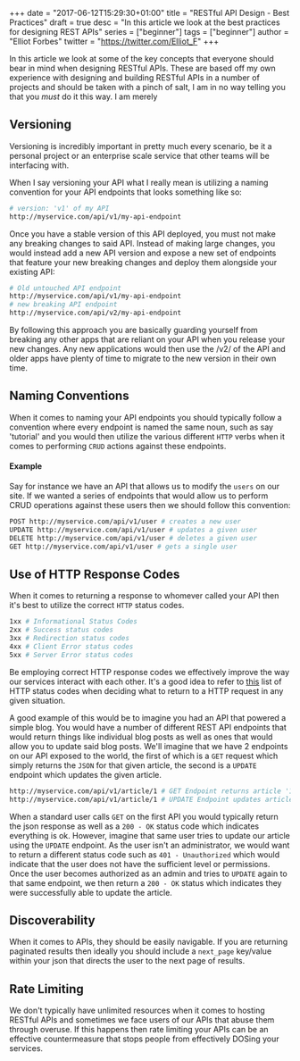 +++
date = "2017-06-12T15:29:30+01:00"
title = "RESTful API Design - Best Practices"
draft = true
desc = "In this article we look at the best practices for designing REST APIs"
series = ["beginner"]
tags = ["beginner"]
author = "Elliot Forbes"
twitter = "https://twitter.com/Elliot_F"
+++

In this article we look at some of the key concepts that everyone should bear in mind when designing RESTful APIs. These are based off my own experience with designing and building RESTful APIs in a number of projects and should be taken with a pinch of salt, I am in no way telling you that you *must* do it this way. I am merely 

## Versioning

Versioning is incredibly important in pretty much every scenario, be it a personal project or an enterprise scale service that other teams will be interfacing with. 

When I say versioning your API what I really mean is utilizing a naming convention for your API endpoints that looks something like so:

~~~bash
# version: 'v1' of my API 
http://myservice.com/api/v1/my-api-endpoint
~~~

Once you have a stable version of this API deployed, you must not make any breaking changes to said API. Instead of making large changes, you would instead add a new API version and expose a new set of endpoints that feature your new breaking changes and deploy them alongside your existing API:

~~~bash
# Old untouched API endpoint
http://myservice.com/api/v1/my-api-endpoint
# new breaking API endpoint
http://myservice.com/api/v2/my-api-endpoint
~~~

By following this approach you are basically guarding yourself from breaking any other apps that are reliant on your API when you release your new changes. Any new applications would then use the /v2/ of the API and older apps have plenty of time to migrate to the new version in their own time. 

## Naming Conventions

When it comes to naming your API endpoints you should typically follow a convention where every endpoint is named the same noun, such as say 'tutorial' and you would then utilize the various different `HTTP` verbs when it comes to performing `CRUD` actions against these endpoints.

#### Example

Say for instance we have an API that allows us to modify the `users` on our site. If we wanted a series of endpoints that would allow us to perform CRUD operations against these users then we should follow this convention:

~~~bash
POST http://myservice.com/api/v1/user # creates a new user
UPDATE http://myservice.com/api/v1/user # updates a given user
DELETE http://myservice.com/api/v1/user # deletes a given user
GET http://myservice.com/api/v1/user # gets a single user
~~~


## Use of HTTP Response Codes

When it comes to returning a response to whomever called your API then it's best to utilize the correct `HTTP` status codes. 

~~~bash
1xx # Informational Status Codes
2xx # Success status codes
3xx # Redirection status codes
4xx # Client Error status codes
5xx # Server Error status codes
~~~

Be employing correct HTTP response codes we effectively improve the way our services interact with each other. It's a good idea to refer to [this](https://en.wikipedia.org/wiki/List_of_HTTP_status_codes) list of HTTP status codes when deciding what to return to a HTTP request in any given situation. 

A good example of this would be to imagine you had an API that powered a simple blog. You would have a number of different REST API endpoints that would return things like individual blog posts as well as ones that would allow you to update said blog posts. We'll imagine that we have 2 endpoints on our API exposed to the world, the first of which is a `GET` request which simply returns the `JSON` for that given article, the second is a `UPDATE` endpoint which updates the given article.

~~~bash
http://myservice.com/api/v1/article/1 # GET Endpoint returns article '1'
http://myservice.com/api/v1/article/1 # UPDATE Endpoint updates article '1'
~~~

When a standard user calls `GET` on the first API you would typically return the json response as well as a `200 - OK` status code which indicates everything is ok. However, imagine that same user tries to update our article using the `UPDATE` endpoint. As the user isn't an administrator, we would want to return a different status code such as `401 - Unauthorized` which would indicate that the user does not have the sufficient level or permissions. Once the user becomes authorized as an admin and tries to `UPDATE` again to that same endpoint, we then return a `200 - OK` status which indicates they were successfully able to update the article.

## Discoverability

When it comes to APIs, they should be easily navigable. If you are returning paginated results then ideally you should include a `next_page` key/value within your json that directs the user to the next page of results. 

## Rate Limiting

We don't typically have unlimited resources when it comes to hosting RESTful APIs and sometimes we face users of our APIs that abuse them through overuse. If this happens then rate limiting your APIs can be an effective countermeasure that stops people from effectively DOSing your services. 

  